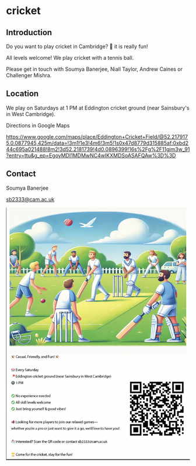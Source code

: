 # cricket

## Introduction


Do you want to play cricket in Cambridge? 🏏 it is really fun!

All levels welcome! We play cricket with a tennis ball.

Please get in touch with Soumya Banerjee, Niall Taylor, Andrew Caines or Challenger Mishra.


## Location

We play on Saturdays at 1 PM at Eddington cricket ground (near Sainsbury's in West Cambridge).

Directions in Google Maps

https://www.google.com/maps/place/Eddington+Cricket+Field/@52.2179175,0.0877945,425m/data=!3m1!1e3!4m6!3m5!1s0x47d8779d315885af:0xbd244c695a021488!8m2!3d52.2181739!4d0.0896399!16s%2Fg%2F11gjm3w_91?entry=ttu&g_ep=EgoyMDI1MDMwNC4wIKXMDSoASAFQAw%3D%3D

## Contact

Soumya Banerjee

sb2333@cam.ac.uk

![](cricket.png)
